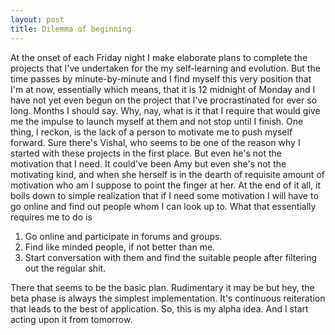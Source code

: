 ```yaml
---
layout: post
title: Dilemma of beginning
---
```


At the onset of each Friday night I make elaborate plans to complete the projects that I've undertaken for the my self-learning and evolution. But the time passes by minute-by-minute and I find myself this very position that I'm at now, essentially which means, that it is 12 midnight of Monday and I have not yet even begun on the project that I've procrastinated for ever so long. Months I should say. Why, nay, what is it that I require that would give me the impulse to launch myself at them and not stop until I finish. One thing, I reckon, is the lack of a person to motivate me to push myself forward. Sure there's Vishal, who seems to be one of the reason why I started with these projects in the first place. But even he's not the motivation that I need. It could've been Amy but even she's not the motivating kind, and when she herself is in the dearth of requisite amount of motivation who am I suppose to point the finger at her. At the end of it all, it boils down to simple realization that if I need some motivation I will have to go online and find out people whom I can look up to. 
What that essentially requires me to do is 
1. Go online and participate in forums and groups.
2. Find like minded people, if not better than me. 
3. Start conversation with them and find the suitable people after filtering out the regular shit.

There that seems to be the basic plan. Rudimentary it may be but hey, the beta phase is always the simplest implementation. It's continuous reiteration that leads to the best of application. So, this is my alpha idea. And I start acting upon it from tomorrow. 

